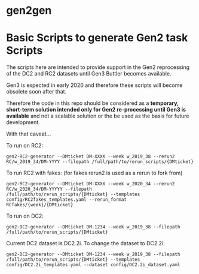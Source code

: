 # gen2gen

Basic Scripts to generate Gen2 task Scripts
===========================================

The scripts here are intended to provide support in the Gen2 reprocessing of the DC2 and RC2 datasets until Gen3 Buttler becomes available.

Gen3 is expected in early 2020 and therefore these scripts will become obsolete soon after that.

Therefore the code in this repo should be considered as a **temporary, short-term solution intended only for Gen2 re-processing until Gen3 is available** and not a scalable solution or the be used as the basis for future development.

With that caveat...

To run on RC2:
```
gen2-RC2-generator --DMticket DM-XXXX --week w_2019_38 --rerun2 RC/w_2019_34/DM-YYYY --filepath /full/path/to/rerun_scripts/{DMticket}
```

To run RC2 with fakes:
(for fakes rerun2 is used as a rerun to fork from)
```
gen2-RC2-generator --DMticket DM-XXXX --week w_2020_34 --rerun2 RC/w_2020_34/DM-YYYYY --filepath /full/path/to/rerun_scripts/{DMticket} --templates config/RC2fakes_templates.yaml --rerun_format RCfakes/{week}/{DMticket}
```

To run on DC2:

```
gen2-DC2-generator --DMticket DM-1234 --week w_2019_38 --filepath /full/path/to/rerun_scripts/{DMticket}
```

Current DC2 dataset is DC2.2i. To change the dataset to DC2.2i:
```
gen2-DC2-generator --DMticket DM-1234 --week w_2019_38 --filepath /full/path/to/rerun_scripts/{DMticket} --templates config/DC2.2i_templates.yaml --dataset config/DC2.2i_dataset.yaml
```
